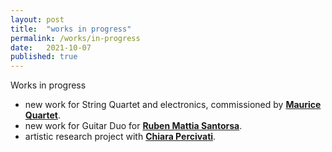 ```yaml
---
layout: post
title:  "works in progress"
permalink: /works/in-progress
date:   2021-10-07
published: true
---
```


Works in progress

- new work for String Quartet and electronics, commissioned by [**Maurice Quartet**][maurice].
- new work for Guitar Duo for [**Ruben Mattia Santorsa**][ruben].
- artistic research project with [**Chiara Percivati**][chiara].


[maurice]: https://www.quartettomaurice.com/it
[chiara]: https://www.chiarapercivati.net/
[ruben]: https://www.rubenmattiasantorsa.com/